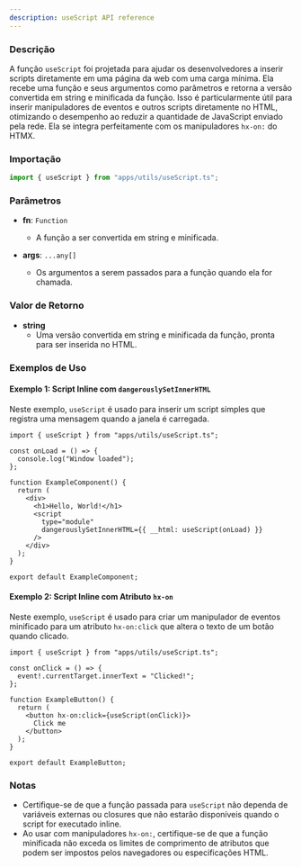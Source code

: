 ```yaml
---
description: useScript API reference
---
```


### Descrição

A função `useScript` foi projetada para ajudar os desenvolvedores a inserir scripts diretamente em uma página da web com uma carga mínima. Ela recebe uma função e seus argumentos como parâmetros e retorna a versão convertida em string e minificada da função. Isso é particularmente útil para inserir manipuladores de eventos e outros scripts diretamente no HTML, otimizando o desempenho ao reduzir a quantidade de JavaScript enviado pela rede. Ela se integra perfeitamente com os manipuladores `hx-on:` do HTMX.

### Importação

```typescript
import { useScript } from "apps/utils/useScript.ts";
```

### Parâmetros

- **fn**: `Function`
  - A função a ser convertida em string e minificada.
  
- **args**: `...any[]`
  - Os argumentos a serem passados para a função quando ela for chamada.

### Valor de Retorno

- **string**
  - Uma versão convertida em string e minificada da função, pronta para ser inserida no HTML.

### Exemplos de Uso

#### Exemplo 1: Script Inline com `dangerouslySetInnerHTML`

Neste exemplo, `useScript` é usado para inserir um script simples que registra uma mensagem quando a janela é carregada.

```tsx
import { useScript } from "apps/utils/useScript.ts";

const onLoad = () => {
  console.log("Window loaded");
};

function ExampleComponent() {
  return (
    <div>
      <h1>Hello, World!</h1>
      <script
        type="module"
        dangerouslySetInnerHTML={{ __html: useScript(onLoad) }}
      />
    </div>
  );
}

export default ExampleComponent;
```

#### Exemplo 2: Script Inline com Atributo `hx-on`

Neste exemplo, `useScript` é usado para criar um manipulador de eventos minificado para um atributo `hx-on:click` que altera o texto de um botão quando clicado.

```tsx
import { useScript } from "apps/utils/useScript.ts";

const onClick = () => {
  event!.currentTarget.innerText = "Clicked!";
};

function ExampleButton() {
  return (
    <button hx-on:click={useScript(onClick)}>
      Click me
    </button>
  );
}

export default ExampleButton;
```

### Notas

- Certifique-se de que a função passada para `useScript` não dependa de variáveis externas ou closures que não estarão disponíveis quando o script for executado inline.
- Ao usar com manipuladores `hx-on:`, certifique-se de que a função minificada não exceda os limites de comprimento de atributos que podem ser impostos pelos navegadores ou especificações HTML.